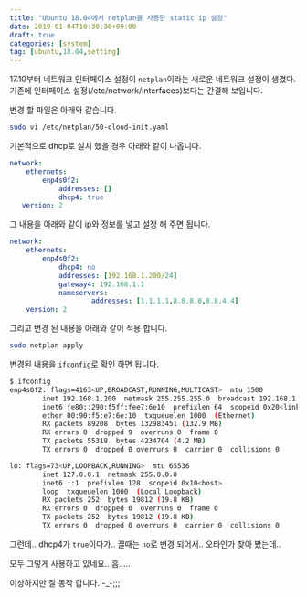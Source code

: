 ```yaml
---
title: "Ubuntu 18.04에서 netplan을 사용한 static ip 설정"
date: 2019-01-04T10:30:30+09:00
draft: true
categories: [system]
tag: [ubuntu,18.04,setting]
---
```


17.10부터 네트워크 인터페이스 설정이 `netplan`이라는 새로운 네트워크 설정이 생겼다. 기존에 인터페이스 설정(/etc/network/interfaces)보다는 간결해 보입니다. 
<!--more-->



변경 할 파일은 아래와 같습니다.

```bash
sudo vi /etc/netplan/50-cloud-init.yaml
```



기본적으로 dhcp로 설치 했을 경우 아래와 같이 나옵니다.

```yml
network:
    ethernets:
        enp4s0f2:
        	addresses: []
            dhcp4: true
   version: 2
```



그 내용을 아래와 같이 ip와 정보를 넣고 설정 해 주면 됩니다.

```yml
network:
    ethernets:
        enp4s0f2:
            dhcp4: no
            addresses: [192.168.1.200/24]
            gateway4: 192.168.1.1
            nameservers:
                    addresses: [1.1.1.1,8.8.8.8,8.8.4.4]
    version: 2

```

그리고 변경 된 내용을 아래와 같이 적용 합니다.

```bash
sudo netplan apply
```



변경된 내용을 `ifconfig`로 확인 하면 됩니다.

```bash
$ ifconfig
enp4s0f2: flags=4163<UP,BROADCAST,RUNNING,MULTICAST>  mtu 1500
        inet 192.168.1.200  netmask 255.255.255.0  broadcast 192.168.1.255
        inet6 fe80::290:f5ff:fee7:6e10  prefixlen 64  scopeid 0x20<link>
        ether 00:90:f5:e7:6e:10  txqueuelen 1000  (Ethernet)
        RX packets 89208  bytes 132983451 (132.9 MB)
        RX errors 0  dropped 9  overruns 0  frame 0
        TX packets 55318  bytes 4234704 (4.2 MB)
        TX errors 0  dropped 0 overruns 0  carrier 0  collisions 0

lo: flags=73<UP,LOOPBACK,RUNNING>  mtu 65536
        inet 127.0.0.1  netmask 255.0.0.0
        inet6 ::1  prefixlen 128  scopeid 0x10<host>
        loop  txqueuelen 1000  (Local Loopback)
        RX packets 252  bytes 19812 (19.8 KB)
        RX errors 0  dropped 0  overruns 0  frame 0
        TX packets 252  bytes 19812 (19.8 KB)
        TX errors 0  dropped 0 overruns 0  carrier 0  collisions 0
```



그런데.. dhcp4가 `true`이다가.. 끌때는 `no`로 변경 되어서.. 오타인가 찾아 봤는데..

모두 그렇게 사용하고 있네요.. 흠.....

이상하지만 잘 동작 합니다. -_-;;;

